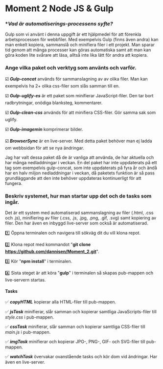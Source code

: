 # Moment 2 Node JS & Gulp

### **Vad är automatiserings-processens syfte?*
Gulp som vi använt i denna uppgift är ett hjälpmedel för att förenkla arbetsprocessen för webbfiler. 
Med exempelvis Gulp (finns även andra) kan man enkelt kopiera, sammanslå och minifiera filer i ett projekt. 
Man sparar tid genom att många processer kan göras automatiska samt att man kan göra koden lite svårare att läsa, alltså inte lika lätt för andra att kopiera. 


### **Ange vilka paket och verktyg som använts och varför.**
:ballot_box_with_check: _**Gulp-concat**_ används för sammanslagning av av olika filer. Man kan exempelvis ha 2+ olika css-filer som slås samman till en.


:ballot_box_with_check: _**Gulp-uglify-es**_ är ett paket som minifierar JavaScript-filer. Den tar bort radbrytningar, onödiga blanksteg, kommentarer.


:ballot_box_with_check: _**Gulp-clean-css**_ används för att minifiera CSS-filer. Gör samma sak som uglify.


:ballot_box_with_check: _**Gulp-imagemin**_ komprimerar bilder. 


:ballot_box_with_check: _**BrowserSync**_ är en live-server. Med detta paket behöver man ej ladda om webbsidan för att se nya ändringar.


Jag har valt dessa paket då de är vanliga att använda, de har aktuella och har många nedladdningar i veckan. 
En del paket har inte uppdaterats på ett tag som exempelvis gulp-concat, som inte uppdaterats på fyra år och ändå har en halv miljon nedladdningar i veckan, 
då paketets funktion är så pass grundläggande att den inte behöver uppdateras kontinuerligt för att fungera.



### **Beskriv systemet, hur man startar upp det och de tasks som ingår.**
Det är ett system med automatiserad sammanslagning av filer (.html, .css och .js), minifiering av filer (.css, .js, .jpg, .png, .gif, .svg) 
samt kopiering av filer. Den har även en inbyggd live-server som också är automatiserad.

:one: Öppna terminalen och navigera till sökväg dit du vill klona repot. 

:two: Klona repot med kommandot "**git clone https://github.com/dannisen/Moment_2.git**".

:three: Kör "**npm install**" i terminalen.

:four: Sista steget är att köra "**gulp**" i terminalen så skapas pub-mappen och live-servern startas.



#### Tasks
:white_check_mark: _**copyHTML**_ kopierar alla HTML-filer till pub-mappen.

:white_check_mark: _**jsTask**_ minifierar, slår samman och kopierar samtliga JavaScripts-filer till _style.css_ i pub-mappen.

:white_check_mark: _**cssTask**_ minifierar, slår samman och kopierar samtliga CSS-filer till _main.js_ i pub-mappen.

:white_check_mark: _**imgTask**_ minifierar och kopierar JPG-, PNG-, GIF- och SVG-filer till pub-mappen.

:white_check_mark: _**watchTask**_ övervakar ovanstående tasks och kör dom vid ändringar. Har även en live-server.
